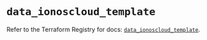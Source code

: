 # `data_ionoscloud_template`

Refer to the Terraform Registry for docs: [`data_ionoscloud_template`](https://registry.terraform.io/providers/ionos-cloud/ionoscloud/6.4.13/docs/data-sources/template).
